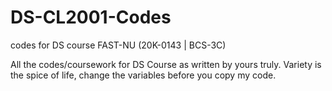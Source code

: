 # DS-CL2001-Codes
codes for DS course FAST-NU (20K-0143 | BCS-3C)

All the codes/coursework for DS Course as written by yours truly. 
Variety is the spice of life, change the variables before you copy my code.
